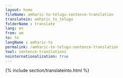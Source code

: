 ```yaml
---
layout: home
fileName: amharic-to-telugu-sentence-translation
translatein: amharic_to_telugu
folderName : translate
lang: en
from: am
to: te
langName : amharic-to
permalink: /amharic-to-telugu-sentence-translation
tool: sentence-translations
nointernationalization: true
---
```

{% include section/translateinto.html %}

